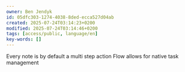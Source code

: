 ```yaml
---
owner: Ben Jendyk
id: 05dfc303-1274-4038-8ded-ecca527d04ab
created: 2025-07-24T03:14:23+0200
modified: 2025-07-24T03:14:46+0200
tags: [access/public, language/en]
key-words: []
---
```


Every note is by default a multi step action
Flow allows for native task management